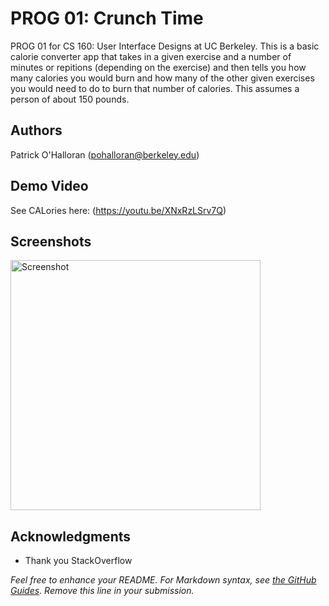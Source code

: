 # PROG 01: Crunch Time

PROG 01 for CS 160: User Interface Designs at UC Berkeley. This is a basic calorie converter app that takes in a given exercise and a number of minutes or repitions (depending on the exercise) and then tells you how many calories you would burn and how many of the other given exercises you would need to do to burn that number of calories. This assumes a person of about 150 pounds.

## Authors

Patrick O'Halloran ([pohalloran@berkeley.edu](mailto:pohalloran@berkeley.edu))

## Demo Video

See CALories here: (https://youtu.be/XNxRzLSrv7Q)

## Screenshots

<img src="screenshots/main.png" height="400" alt="Screenshot"/>

## Acknowledgments

* Thank you StackOverflow

*Feel free to enhance your README. For Markdown syntax, see [the GitHub Guides](https://guides.github.com/features/mastering-markdown/). Remove this line in your submission.*
